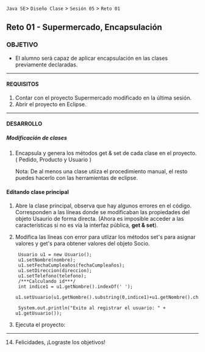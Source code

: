  
`Java SE`> `Diseño Clase` > `Sesión 05` > `Reto 01`

## Reto 01 - Supermercado, Encapsulación

### OBJETIVO

- El alumno será capaz de aplicar encapsulación en las clases previamente declaradas.

<hr>

#### REQUISITOS

1. Contar con el proyecto Supermercado modificado en la última sesión.
2. Abrir el proyecto en Eclipse.

<hr>

#### DESARROLLO

##### Modificación de clases

1. Encapsula y genera los métodos get & set de cada clase en el proyecto. ( Pedido, Producto y Usuario )

   Nota: De al menos una clase utiiza el procedimiento manual, el resto puedes hacerlo con las herramientas de eclipse.
   
#### Editando clase principal

1. Abre la clase principal, observa que hay algunos errores en el código. Corresponden a las líneas donde se modificaban las propiedades del objeto Usaurio de forma directa. (Ahora es imposible acceder a las características si no es vía la interfaz pública, <b>get & set</b>).

2. Modifica las líneas con error para utlizar los métodos set's para asignar valores y get's para obtener valores del objeto Socio.

		Usuario u1 = new Usuario();
		u1.setNombre(nombre);
		u1.setFechaCumpleaños(fechaCumpleaños);
		u1.setDireccion(direccion);
		u1.setTelefono(telefono);
		/***Calculando id***/
		int indice1 = u1.getNombre().indexOf(' ');
		u1.setUsuario(u1.getNombre().substring(0,indice1)+u1.getNombre().charAt(++indice1));
		
		System.out.println("Exito al registrar el usuario: " + u1.getUsuario());
		
3. Ejecuta el proyecto:


<hr>

14. Felicidades, ¡Lograste los objetivos!
